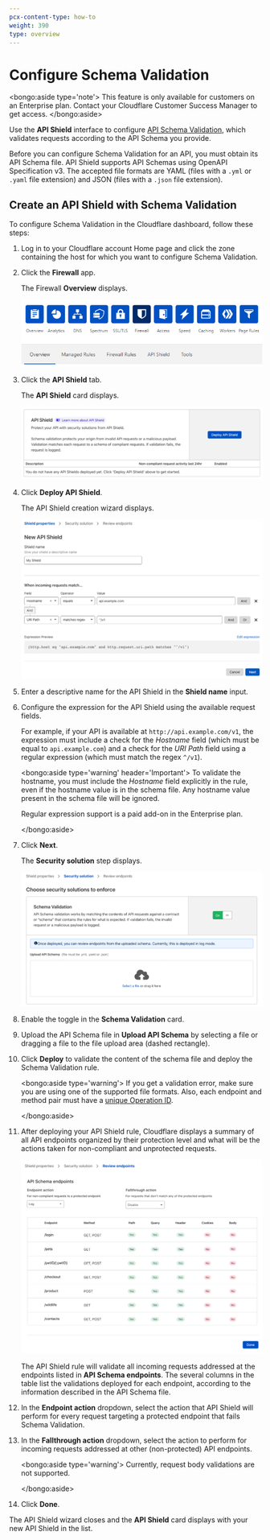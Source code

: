 ```yaml
---
pcx-content-type: how-to
weight: 390
type: overview
---
```


# Configure Schema Validation

<bongo:aside type='note'>
This feature is only available for customers on an Enterprise plan. Contact your Cloudflare Customer Success Manager to get access.
</bongo:aside>

Use the **API Shield** interface to configure [API Schema Validation](/cf-firewall-rules/api-shield#schema-validation), which validates requests according to the API Schema you provide.

Before you can configure Schema Validation for an API, you must obtain its API Schema file. API Shield supports API Schemas using OpenAPI Specification v3. The accepted file formats are YAML (files with a `.yml` or `.yaml` file extension) and JSON (files with a `.json` file extension).

## Create an API Shield with Schema Validation

To configure Schema Validation in the Cloudflare dashboard, follow these steps:

1. Log in to your Cloudflare account Home page and click the zone containing the host for which you want to configure Schema Validation.

1. Click the **Firewall** app.

   The Firewall **Overview** displays.

   ![Firewall Overview tab](../images/firewall-app-overview.png)

1. Click the **API Shield** tab.

   The **API Shield** card displays.

   ![API Shield card](../images/api-shield-card.png)

1. Click **Deploy API Shield**.

   The API Shield creation wizard displays.

   ![API Shield Properties wizard step](../images/api-shield-properties-step.png)

1. Enter a descriptive name for the API Shield in the **Shield name** input.

1. Configure the expression for the API Shield using the available request fields.

   For example, if your API is available at `http://api.example.com/v1`, the expression must include a check for the _Hostname_ field (which must be equal to `api.example.com`) and a check for the _URI Path_ field using a regular expression (which must match the regex `^/v1`).

   <bongo:aside type='warning' header='Important'>
   To validate the hostname, you must include the _Hostname_ field explicitly in the rule, even if the hostname value is in the schema file. Any hostname value present in the schema file will be ignored.

   Regular expression support is a paid add-on in the Enterprise plan.

   </bongo:aside>

1. Click **Next**.

   The **Security solution** step displays.

   ![API Shield Security solution wizard step](../images/api-shield-security-solution-step.png)

1. Enable the toggle in the **Schema Validation** card.

1. Upload the API Schema file in **Upload API Schema** by selecting a file or dragging a file to the file upload area (dashed rectangle).

1. Click **Deploy** to validate the content of the schema file and deploy the Schema Validation rule.

   <bongo:aside type='warning'>
   If you get a validation error, make sure you are using one of the supported file formats. Also, each endpoint and method pair must have a [unique Operation ID](/cf-firewall-rules/api-shield#operation-ids).

   </bongo:aside>

1. After deploying your API Shield rule, Cloudflare displays a summary of all API endpoints organized by their protection level and what will be the actions taken for non-compliant and unprotected requests.

   ![API Shield Review endpoints wizard step](../images/api-shield-review-endpoints-step.png)

   The API Shield rule will validate all incoming requests addressed at the endpoints listed in **API Schema endpoints**. The several columns in the table list the validations deployed for each endpoint, according to the information described in the API Schema file.

1. In the **Endpoint action** dropdown, select the action that API Shield will perform for every request targeting a protected endpoint that fails Schema Validation.

1. In the **Fallthrough action** dropdown, select the action to perform for incoming requests addressed at other (non-protected) API endpoints.

   <bongo:aside type='warning'>
   Currently, request body validations are not supported.

   </bongo:aside>

1. Click **Done**.

The API Shield wizard closes and the **API Shield** card displays with your new API Shield in the list.
